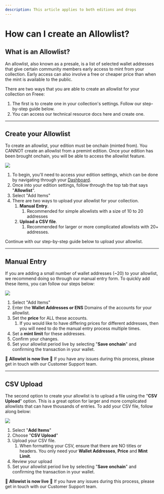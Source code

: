 ```yaml
---
description: This article applies to both editions and drops
---
```


# How can I create an Allowlist?

## What is an Allowlist?

An allowlist, also known as a presale, is a list of selected wallet addresses that give certain community members early access to mint from your collection. Early access can also involve a free or cheaper price than when the mint is available to the public.

There are two ways that you are able to create an allowlist for your collection on Freee:

1. The first is to create one in your collection's settings. Follow our step-by-step guide below.
2. You can access our technical resource docs here and create one.

***

## Create your Allowlist

To create an allowlist, your edition must be onchain (minted from). You CANNOT create an allowlist from a premint edition. Once your edition has been brought onchain, you will be able to access the allowlist feature.

![](../../imgs/multi-manage\_6.jpg)

1. To begin, you'll need to access your edition settings, which can be done by navigating through your [Dashboard](https://freee.xyz/manage).
2. Once into your edition settings, follow through the top tab that says "**Allowlist**".
3. Select "Add Items"
4. There are two ways to upload your allowlist for your collection.
   1. **Manual Entry**.
      1. Recommended for simple allowlists with a size of 10 to 20 addresses
   2. **Upload a CSV file**.
      1. Recommended for larger or more complicated allowlists with 20+ addresses.

Continue with our step-by-step guide below to upload your allowlist.

***

## Manual Entry

If you are adding a small number of wallet addresses (\~20) to your allowlist, we recommend doing so through our manual entry form. To quickly add these items, you can follow our steps below:

![](../../imgs/allowlist\_1.gif)

1. Select "Add Items"
2. Enter the **Wallet Addresses or ENS** Domains of the accounts for your allowlist. ​
3. Set the **price** for ALL these accounts.
   1. If you would like to have differing prices for different addresses, then you will need to do the manual entry process multiple times. ​
4. Set a **mint limit** for these addresses. ​
5. Confirm your changes. ​
6. Set your allowlist period live by selecting "**Save onchain**" and confirming the transaction in your wallet.

🎉 **Allowist is now live** 🎉 If you have any issues during this process, please get in touch with our Customer Support team.

***

## CSV Upload

The second option to create your allowlist is to upload a file using the "**CSV Upload**" option. This is a great option for larger and more complicated allowlists that can have thousands of entries. To add your CSV file, follow along below:

![](../../imgs/allowlist\_2.gif)

1. Select "**Add Items**" ​
2. Choose "**CSV Upload**"
3. Upload your CSV file. ​
   1. When formatting your CSV, ensure that there are NO titles or headers. You only need your **Wallet Addresses**, **Price** and **Mint Limit**. ​
4. Review your upload
5. Set your allowlist period live by selecting "**Save onchain**" and confirming the transaction in your wallet.

🎉 **Allowist is now live** 🎉 If you have any issues during this process, please get in touch with our Customer Support team.
